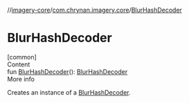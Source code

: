 //[imagery-core](../../index.md)/[com.chrynan.imagery.core](index.md)/[BlurHashDecoder](-blur-hash-decoder.md)



# BlurHashDecoder  
[common]  
Content  
fun [BlurHashDecoder](-blur-hash-decoder.md)(): [BlurHashDecoder](-blur-hash-decoder/index.md)  
More info  


Creates an instance of a [BlurHashDecoder](-blur-hash-decoder/index.md).

  



